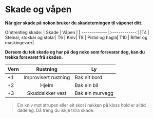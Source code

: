 # Skade og våpen

__Når gjer skade på nokon bruker du skadeterningen til våpenet ditt.__

Omtrentleg skade:
| Skade | Våpen |
| ------------- |:-------------:|
|T4  |  Steinar, stokkar og stolar|
T6  |  Kniv|
T8  |  Pistol og hagla|
T10  |  Rifler og maskingevær|


__Dersom du tek skade og har på deg noko som forsvarar deg, kan du trekka forsvaret frå skaden.__

| Vern | Rustning | Ly |
| ------------- |:-------------:|-------------|
|+1 |  Improvisert rustning| Bak eit bord |
|+2 |  Hjelm| Bak ein bil |
+3 |  Skuddsikker vest| Bak ein murvegg |


> Ein kniv mot strupen eller eit skot i nakken på kloss hold er alltid dødeleg. Då treng du ikkje trilla skade.
